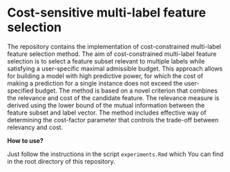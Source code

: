 # Cost-sensitive multi-label feature selection

The repository contains the implementation of cost-constrained multi-label feature selection method. The aim of cost-constrained multi-label feature selection is to select a feature subset relevant to multiple labels while satisfying a user-specific maximal admissible budget. This approach allows for building a model with high predictive power, for which the cost of making a prediction for a single instance does not exceed the user-specified budget. The method is based on a novel criterion that combines the relevance and cost of the candidate feature. The relevance measure is derived using the lower bound of the mutual information between the feature subset and label vector. The method includes effective way of determining the cost-factor parameter that controls the trade-off between relevancy and cost.

**How to use?**

Just follow the instructions in the script `experiments.Rmd` which You can find in the root directory of this repository.

